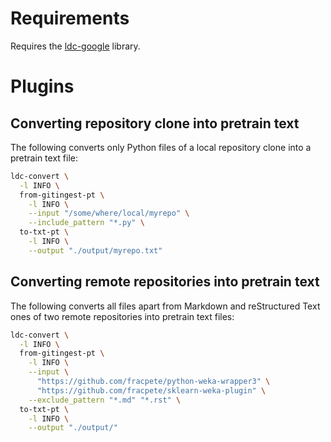 # Requirements

Requires the [ldc-google](https://github.com/waikato-llm/ldc-gitingest) library.

# Plugins

## Converting repository clone into pretrain text

The following converts only Python files of a local repository clone into
a pretrain text file:

```bash
ldc-convert \
  -l INFO \
  from-gitingest-pt \
    -l INFO \
    --input "/some/where/local/myrepo" \
    --include_pattern "*.py" \
  to-txt-pt \
    -l INFO \
    --output "./output/myrepo.txt"
```

## Converting remote repositories into pretrain text

The following converts all files apart from Markdown and reStructured Text ones 
of two remote repositories into pretrain text files:

```bash
ldc-convert \
  -l INFO \
  from-gitingest-pt \
    -l INFO \
    --input \
      "https://github.com/fracpete/python-weka-wrapper3" \
      "https://github.com/fracpete/sklearn-weka-plugin" \
    --exclude_pattern "*.md" "*.rst" \
  to-txt-pt \
    -l INFO \
    --output "./output/"
```
